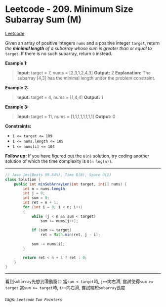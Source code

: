 # Leetcode - 209. Minimum Size Subarray Sum (M)

[Leetcode](https://leetcode.com/problems/minimum-size-subarray-sum/)

Given an array of positive integers `nums` and a positive integer `target`, return _the **minimal length** of a _subarray_ whose sum is greater than or equal to_ `target`. If there is no such subarray, return `0` instead.

**Example 1:**

> **Input:** target = 7, nums = [2,3,1,2,4,3]
> **Output:** 2
> **Explanation:** The subarray [4,3] has the minimal length under the problem constraint.

**Example 2:**

> **Input:** target = 4, nums = [1,4,4]
> **Output:** 1

**Example 3:**

> **Input:** target = 11, nums = [1,1,1,1,1,1,1,1]
> **Output:** 0

**Constraints:**

-   `1 <= target <= 109`
-   `1 <= nums.length <= 105`
-   `1 <= nums[i] <= 104`

**Follow up:** If you have figured out the `O(n)` solution, try coding another solution of which the time complexity is `O(n log(n))`.

---
```java
// Java 1ms(Beats 99.84%), Time O(N), Space O(1)
class Solution {
    public int minSubArrayLen(int target, int[] nums) {
        int n = nums.length;
        int j = 0;
        int sum = 0;
        int ret = n + 1;
        for (int i = 0; i < n; i++)
        {
            while (j < n && sum < target)
                sum += nums[j++];
            
            if (sum >= target)
                ret = Math.min(ret, j - i);
            
            sum -= nums[i];
        }

        return ret < n + 1 ? ret : 0;
    }
}
```
---

看到`subarray`先想到滑動窗口
當`sum < target`時, `j++`向右滑, 嘗試使得`sum >= target`
當`sum >= target`時, `i++`向右滑, 嘗試縮短`subarray`長度


###### tags: `Leetcode` `Two Pointers`
